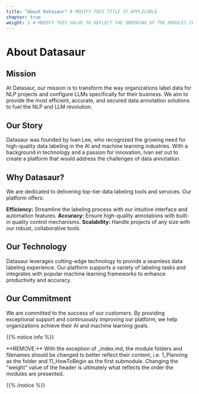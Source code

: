 ```yaml
---
title: "About Datasaur" # MODIFY THIS TITLE IF APPLICABLE
chapter: true
weight: 1 # MODIFY THIS VALUE TO REFLECT THE ORDERING OF THE MODULES IF APPLICABLE
---
```


# About Datasaur <!-- MODIFY THIS HEADING IF APPLICABLE -->

## Mission <!-- MODIFY THIS SUBHEADING -->

At Datasaur, our mission is to transform the way organizations label data for NLP projects and configure LLMs specifically for their business. We aim to provide the most efficient, accurate, and secured data annotation solutions to fuel the NLP and LLM revolution.

## Our Story 

Datasaur was founded by Ivan Lee, who recognized the growing need for high-quality data labeling in the AI and machine learning industries. With a background in technology and a passion for innovation, Ivan set out to create a platform that would address the challenges of data annotation.

## Why Datasaur? 

We are dedicated to delivering top-tier data labeling tools and services. Our platform offers:

**Efficiency:** Streamline the labeling process with our intuitive interface and automation features.
**Accuracy:** Ensure high-quality annotations with built-in quality control mechanisms.
**Scalability:** Handle projects of any size with our robust, collaborative tools.

## Our Technology
Datasaur leverages cutting-edge technology to provide a seamless data labeling experience. Our platform supports a variety of labeling tasks and integrates with popular machine learning frameworks to enhance productivity and accuracy.

## Our Commitment
We are committed to the success of our customers. By providing exceptional support and continuously improving our platform, we help organizations achieve their AI and machine learning goals.



{{% notice info %}}
<p style='text-align: left;'>
**REMOVE:** With the exception of _index.md, the module folders and filenames should be changed to better reflect their content, i.e. 1_Planning as the folder and 11_HowToBegin as the first submodule. Changing the "weight" value of the header is ultimately what reflects the order the modules are presented.
</p>
{{% /notice %}}



